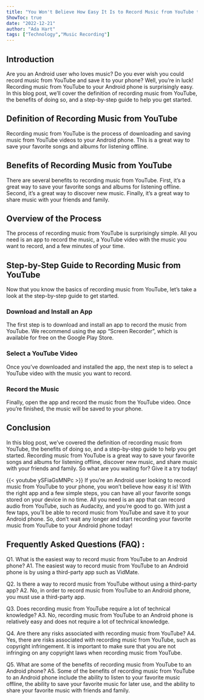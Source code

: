 ```yaml
---
title: "You Won't Believe How Easy It Is to Record Music from YouTube to Your Android Phone!"
ShowToc: true 
date: "2022-12-21"
author: "Ada Hart" 
tags: ["Technology","Music Recording"]
---
```

## Introduction
Are you an Android user who loves music? Do you ever wish you could record music from YouTube and save it to your phone? Well, you’re in luck! Recording music from YouTube to your Android phone is surprisingly easy. In this blog post, we’ll cover the definition of recording music from YouTube, the benefits of doing so, and a step-by-step guide to help you get started. 

## Definition of Recording Music from YouTube
Recording music from YouTube is the process of downloading and saving music from YouTube videos to your Android phone. This is a great way to save your favorite songs and albums for listening offline. 

## Benefits of Recording Music from YouTube
There are several benefits to recording music from YouTube. First, it’s a great way to save your favorite songs and albums for listening offline. Second, it’s a great way to discover new music. Finally, it’s a great way to share music with your friends and family. 

## Overview of the Process
The process of recording music from YouTube is surprisingly simple. All you need is an app to record the music, a YouTube video with the music you want to record, and a few minutes of your time. 

## Step-by-Step Guide to Recording Music from YouTube
Now that you know the basics of recording music from YouTube, let’s take a look at the step-by-step guide to get started. 

### Download and Install an App
The first step is to download and install an app to record the music from YouTube. We recommend using the app “Screen Recorder”, which is available for free on the Google Play Store. 

### Select a YouTube Video
Once you’ve downloaded and installed the app, the next step is to select a YouTube video with the music you want to record.

### Record the Music
Finally, open the app and record the music from the YouTube video. Once you’re finished, the music will be saved to your phone. 

## Conclusion
In this blog post, we’ve covered the definition of recording music from YouTube, the benefits of doing so, and a step-by-step guide to help you get started. Recording music from YouTube is a great way to save your favorite songs and albums for listening offline, discover new music, and share music with your friends and family. So what are you waiting for? Give it a try today!

{{< youtube ySFiaGsMNPc >}} 
If you’re an Android user looking to record music from YouTube to your phone, you won’t believe how easy it is! With the right app and a few simple steps, you can have all your favorite songs stored on your device in no time. All you need is an app that can record audio from YouTube, such as Audacity, and you’re good to go. With just a few taps, you’ll be able to record music from YouTube and save it to your Android phone. So, don’t wait any longer and start recording your favorite music from YouTube to your Android phone today!

## Frequently Asked Questions (FAQ) :
Q1. What is the easiest way to record music from YouTube to an Android phone?
A1. The easiest way to record music from YouTube to an Android phone is by using a third-party app such as VidMate.

Q2. Is there a way to record music from YouTube without using a third-party app?
A2. No, in order to record music from YouTube to an Android phone, you must use a third-party app.

Q3. Does recording music from YouTube require a lot of technical knowledge?
A3. No, recording music from YouTube to an Android phone is relatively easy and does not require a lot of technical knowledge.

Q4. Are there any risks associated with recording music from YouTube?
A4. Yes, there are risks associated with recording music from YouTube, such as copyright infringement. It is important to make sure that you are not infringing on any copyright laws when recording music from YouTube.

Q5. What are some of the benefits of recording music from YouTube to an Android phone?
A5. Some of the benefits of recording music from YouTube to an Android phone include the ability to listen to your favorite music offline, the ability to save your favorite music for later use, and the ability to share your favorite music with friends and family.


